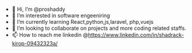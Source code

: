 - 👋 Hi, I’m @proshaddy
- 👀 I’m interested in software engeeniring
- 🌱 I’m currently learning React,python,js,laravel, php,vuejs
- 💞️ I’m looking to collaborate on projects and more coding related staffs.
- 📫 How to reach me linkedin @https://www.linkedin.com/in/shadrack-kirop-09432323a/

<!---
proshaddy/proshaddy is a ✨ special ✨ repository because its `README.md` (this file) appears on your GitHub profile.
You can click the Preview link to take a look at your changes.
--->
